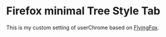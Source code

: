 # Firefox minimal Tree Style Tab

This is my custom setting of userChrome based on [FlyingFox](https://github.com/akshat46/FlyingFox).
